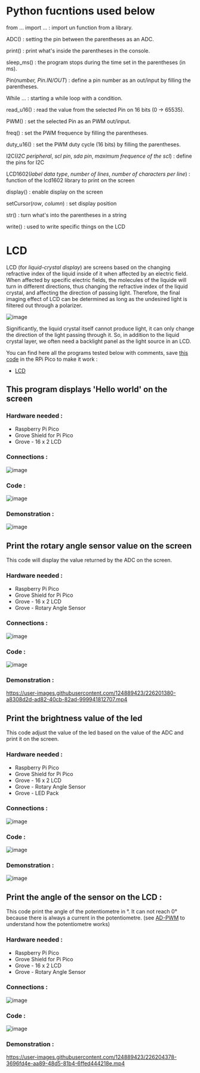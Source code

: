 # Python fucntions used below 

from ... import ... : import un function from a library.

ADC() : setting the pin between the parentheses as an ADC.

print() : print what's inside the parentheses in the console.

sleep_ms() : the program stops during the time set in the parentheses (in ms).

Pin(*number, Pin.IN/OUT*) : define a pin number as an out/input by filling the parentheses. 

While ... : starting a while loop with a condition.

read_u16() : read the value from the selected Pin on 16 bits (0 -> 65535).

PWM() : set the selected Pin as an PWM out/input.

freq() : set the PWM frequence by filling the parentheses.

duty_u16() : set the PWM duty cycle (16 bits) by filling the parentheses.

I2C(*I2C peripheral*, *scl pin*, *sda pin*, *maximum frequence of the scl*) : define the pins for I2C

LCD1602(*label data type*, *number of lines*, *number of characters per line*) : function of the lcd1602 library to print on the screen 

display() : enable display on the screen 

setCursor(*row*, *column*) : set display position

str() : turn what's into the parentheses in a string

write() : used to write specific things on the LCD


# LCD

LCD (for *liquid-crystal display*) are screens based on the changing refractive index of the liquid inside of it when affected by an electric field. 
When affected by specific electric fields, the molecules of the liquide will turn in different directions, thus changing the refractive index of the liquid crystal, and affecting the direction of passing light.
Therefore, the final imaging effect of LCD can be determined as long as the undesired light is filtered out through a polarizer.

![image](https://user-images.githubusercontent.com/124889423/226195798-6368cff5-425f-4dc5-acce-e781c415ef97.png)

Significantly, the liquid crystal itself cannot produce light, it can only change the direction of the light passing through it. So, in addition to the liquid crystal layer, we often need a backlight panel as the light source in an LCD.

You can find here all the programs tested below with comments, save [this code](lcd1602.py) in the RPi Pico to make it work :

- [LCD](LCD.py)


## This program displays 'Hello world' on the screen

### Hardware needed : 

- Raspberry Pi Pico
- Grove Shield for Pi Pico
- Grove - 16 x 2 LCD

### Connections : 

![image](https://user-images.githubusercontent.com/124889423/226197269-13a6df59-fdbb-4ae8-824b-fc3ec7ba02f4.png)

### Code : 

![image](https://user-images.githubusercontent.com/124889423/226199130-e07cd512-65a8-49a7-b3f4-b1a19c07a5d7.png)

### Demonstration :

![image](https://user-images.githubusercontent.com/124889423/226199159-93d7d99a-ffad-4617-88a2-dbd2f9e6b936.png)




## Print the rotary angle sensor value on the screen 

This code will display the value returned by the ADC on the screen. 

### Hardware needed : 

- Raspberry Pi Pico
- Grove Shield for Pi Pico
- Grove - 16 x 2 LCD
- Grove - Rotary Angle Sensor

### Connections :

![image](https://user-images.githubusercontent.com/124889423/226201012-d76a65a9-8e57-4bf7-a881-ef47aca56228.png)

### Code : 

![image](https://user-images.githubusercontent.com/124889423/226201080-3a4732cd-bb8d-486b-8b02-490c1a9e679e.png)

### Demonstration :

https://user-images.githubusercontent.com/124889423/226201380-a8308d2d-ad82-40cb-82ad-999941812707.mp4




## Print the brightness value of the led

This code adjust the value of the led based on the value of the ADC and print it on the screen.

### Hardware needed : 

- Raspberry Pi Pico
- Grove Shield for Pi Pico
- Grove - 16 x 2 LCD
- Grove - Rotary Angle Sensor
- Grove - LED Pack

### Connections : 

![image](https://user-images.githubusercontent.com/124889423/226203274-485733e4-68b6-4873-918b-3ec634e0f718.png)

### Code : 

![image](https://user-images.githubusercontent.com/124889423/226203304-8bcdfdda-dd04-4bad-a7cd-c5cd4c648b41.png)

### Demonstration : 

![image](https://user-images.githubusercontent.com/124889423/226203354-0cf6aeed-03af-460b-ac64-ea1289d147e3.png)




## Print the angle of the sensor on the LCD : 

This code print the angle of the potentiometre in °. It can not reach 0° because there is always a current in the potentiometre. (see [AD-PWM](AD-PWM) to understand how the potentiometre works)

### Hardware needed :

- Raspberry Pi Pico
- Grove Shield for Pi Pico
- Grove - 16 x 2 LCD
- Grove - Rotary Angle Sensor

### Connections : 

![image](https://user-images.githubusercontent.com/124889423/226204155-701d31e4-944b-4ba9-a80a-b1866006c5aa.png)

### Code : 

![image](https://user-images.githubusercontent.com/124889423/226204193-cbcf69fe-3dee-4719-9f1e-029986d7c65d.png)

### Demonstration : 

https://user-images.githubusercontent.com/124889423/226204378-3696fd4e-aa89-48d5-81b4-6ffed444218e.mp4
